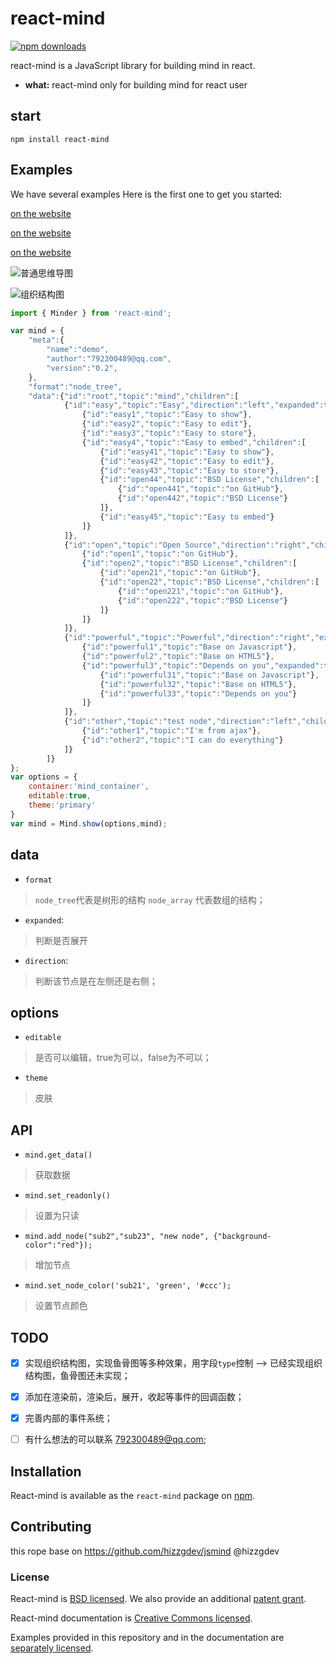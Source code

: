 # react-mind
[![npm downloads](https://img.shields.io/npm/dt/react-mind.svg?maxAge=2592000)](http://npmjs.com/package/react-mind)

react-mind is a JavaScript library for building mind in react.

* **what:** react-mind only for building mind for react user

## start

`npm install react-mind`

## Examples

We have several examples  Here is the first one to get you started:

[on the website](https://guimeisang.github.io/react-mind/example/demo1.html)

[on the website](https://guimeisang.github.io/react-mind/example/demo2.html)

[on the website](https://guimeisang.github.io/react-mind/example/demo3.html)


![普通思维导图](http://oi9n0t0p1.bkt.clouddn.com/mind_demo2.png)

![组织结构图](http://oi9n0t0p1.bkt.clouddn.com/react-mind/downMind.png)

```js
import { Minder } from 'react-mind';

var mind = {
    "meta":{
        "name":"demo",
        "author":"792300489@qq.com",
        "version":"0.2",
    },
    "format":"node_tree",
    "data":{"id":"root","topic":"mind","children":[
            {"id":"easy","topic":"Easy","direction":"left","expanded":false,"children":[
                {"id":"easy1","topic":"Easy to show"},
                {"id":"easy2","topic":"Easy to edit"},
                {"id":"easy3","topic":"Easy to store"},
                {"id":"easy4","topic":"Easy to embed","children":[
                    {"id":"easy41","topic":"Easy to show"},
                    {"id":"easy42","topic":"Easy to edit"},
                    {"id":"easy43","topic":"Easy to store"},
                    {"id":"open44","topic":"BSD License","children":[
                        {"id":"open441","topic":"on GitHub"},
                        {"id":"open442","topic":"BSD License"}
                    ]},
                    {"id":"easy45","topic":"Easy to embed"}
                ]}
            ]},
            {"id":"open","topic":"Open Source","direction":"right","children":[
                {"id":"open1","topic":"on GitHub"},
                {"id":"open2","topic":"BSD License","children":[
                    {"id":"open21","topic":"on GitHub"},
                    {"id":"open22","topic":"BSD License","children":[
                        {"id":"open221","topic":"on GitHub"},
                        {"id":"open222","topic":"BSD License"}
                    ]}
                ]}
            ]},
            {"id":"powerful","topic":"Powerful","direction":"right","expanded":false,"children":[
                {"id":"powerful1","topic":"Base on Javascript"},
                {"id":"powerful2","topic":"Base on HTML5"},
                {"id":"powerful3","topic":"Depends on you","expanded":false,"children":[
                    {"id":"powerful31","topic":"Base on Javascript"},
                    {"id":"powerful32","topic":"Base on HTML5"},
                    {"id":"powerful33","topic":"Depends on you"}
                ]}
            ]},
            {"id":"other","topic":"test node","direction":"left","children":[
                {"id":"other1","topic":"I'm from ajax"},
                {"id":"other2","topic":"I can do everything"}
            ]}
        ]}
};
var options = {
    container:'mind_container',
    editable:true,
    theme:'primary'
}
var mind = Mind.show(options,mind);
```

## data

* `format`
> `node_tree`代表是树形的结构  `node_array` 代表数组的结构；

* `expanded`:
> 判断是否展开

* `direction`:
> 判断该节点是在左侧还是右侧；

## options

* `editable`
> 是否可以编辑，true为可以，false为不可以；

* `theme`
> 皮肤

## API
- `mind.get_data()`
> 获取数据

- `mind.set_readonly()`
> 设置为只读

- `mind.add_node("sub2","sub23", "new node", {"background-color":"red"});`
> 增加节点

- `mind.set_node_color('sub21', 'green', '#ccc');`
> 设置节点颜色

## TODO

- [x] 实现组织结构图，实现鱼骨图等多种效果，用字段`type`控制 --> 已经实现组织结构图，鱼骨图还未实现；
- [x] 添加在渲染前，渲染后，展开，收起等事件的回调函数；
- [x] 完善内部的事件系统；
- [ ] 有什么想法的可以联系 792300489@qq.com;


## Installation

React-mind is available as the `react-mind` package on [npm](https://www.npmjs.com/).

## Contributing
this rope base on https://github.com/hizzgdev/jsmind @hizzgdev

### License

React-mind is [BSD licensed](./LICENSE). We also provide an additional [patent grant](./PATENTS).

React-mind documentation is [Creative Commons licensed](./LICENSE-docs).

Examples provided in this repository and in the documentation are [separately licensed](./LICENSE-examples).
